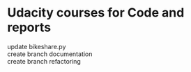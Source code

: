 # Udacity courses for Code and reports
update bikeshare.py   
create branch documentation  
create branch refactoring  
